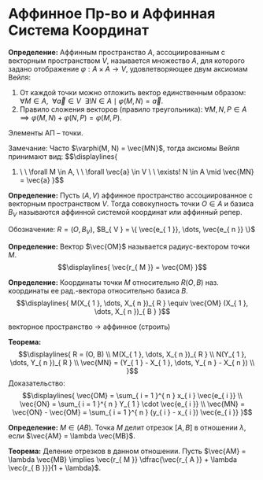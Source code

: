 # Аффинное Пр-во  и Аффинная Система Координат
**Определение:** Аффинным пространство $A$, ассоциированным с векторным пространством $V$, называется множество $A$, для которого задано отображение $\varphi : A \times A \to V$, удовлетворяющее двум аксиомам Вейля:
1. От каждой точки можно отложить вектор единственным образом: $\forall M \in A, \ \ \forall \vec{a} \in V \ \ \exists! N \in A \mid \varphi(M, N) = \vec{a}$. 
2. Правило сложения векторов (правило треугольника):  $\forall M, N, P \in A \implies \varphi (M, N) + \varphi(N, P) = \varphi(M ,P)$. 

Элементы АП – точки. 

Замечание: Часто $\varphi(M, N) = \vec{MN}$, тогда аксиомы Вейля принимают вид: 
$$\displaylines{
1. \ \ \forall M \in A, \ \ \forall \vec{a} \in V \ \ \exists! N \in A \mid \vec{MN} = \vec{a}
}$$

**Определение:** Пусть $(A, V)$ аффинное пространство ассоциированное с векторным пространством $V$. Тогда совокупность точки $O \in A$ и базиса $B_{ V }$ называются аффинной системой координат или аффинный репер. 

Обозначение: $R = (O, B_{ V })$, $B_{ V } = \{ \vec{e_{ 1 }}, \dots, \vec{e_{ n }} \}$ 


**Определение:** Вектор $\vec{OM}$ называется радиус-вектором точки $M$. 
$$\displaylines{
\vec{r_{ M }} = \vec{OM}
}$$

**Определение:** Координаты точки $M$ относительно $R(O, B)$ наз. координаты ее рад.-вектора относительно базиса $B$.
$$\displaylines{
M(X_{ 1 }, \dots, X_{ n })_{ R } \equiv \vec{OM} (X_{ 1 }, \dots, X_{ n })_{ B }
}$$

векторное пространство -> аффинное (строить)

**Теорема:** 
$$\displaylines{
R = (O, B) \\ 
M(X_{ 1 }, \dots, X_{ n })_{ R } \\ 
N(Y_{ 1 }, \dots, Y_{ n })_{ R } \\ 
\vec{MN} = (Y_{ 1 } - X_{ 1 }, \dots, Y_{ n } - X_{ n }) \\ 
}$$
Доказательство:
$$\displaylines{
\vec{OM} = \sum_{ i = 1 }^{ n } x_{ i } \vec{e_{ i }} \\ 
\vec{ON} = \sum_{ i = 1 }^{ n } Y_{ 1 } \cdot \vec{e_{ i }} \\ 
\vec{MN} = \vec{ON} - \vec{OM} = \sum_{ i = 1 }^{ n } (y_{ i } - x_{ i }) \vec{e_{ i }} 
}$$

**Определение:** $M \in (AB)$. Точка $M$ делит отрезок $[A, B]$ в отношении $\lambda$, если $\vec{AM} = \lambda \vec{MB}$. 

**Теорема:** Деление отрезков в данном отношении. Пусть $\vec{AM} = \lambda \vec{MB} \implies \vec{r_{ M }} \dfrac{\vec{r_{ A }} + \lambda \vec{r_{ B }}}{1 + \lambda}$. 

